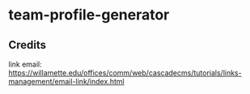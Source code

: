 # team-profile-generator

## Credits

link email: https://willamette.edu/offices/comm/web/cascadecms/tutorials/links-management/email-link/index.html 